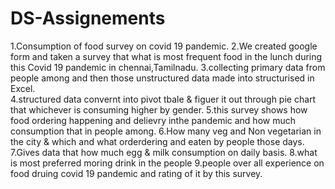 # DS-Assignements
1.Consumption of food survey on covid 19 pandemic.
2.We created google form and taken a survey that what is most frequent food in the lunch during this Covid 19 pandemic in chennai,Tamilnadu. 
3.collecting primary data from people among and then those unstructured data made into structurised in Excel.  
4.structured data convernt into pivot tbale & figuer it out through pie chart that whichever is consuming higher by gender.
5.this survey shows how food ordering happening and delievry inthe pandemic and how much consumption that in people among.
6.How many veg and Non vegetarian in the city & which and what orderdering and eaten by people those days. 
7.Gives data that how much egg & milk consumption on daily basis. 
8.what is most preferred moring drink in the people 
9.people over all experience on food druing covid 19 pandemic and rating of it by this survey.
